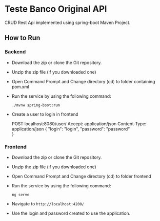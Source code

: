 # Teste Banco Original API

CRUD Rest Api implemented using spring-boot Maven Project.


## How to Run
### Backend
-   Download the zip or clone the Git repository.
-   Unzip the zip file (if you downloaded one)
-   Open Command Prompt and Change directory (cd) to folder containing pom.xml
 - Run the service by using the following command:

    `./mvnw spring-boot:run`
    
- Create a user to login in frontend


    POST localhost:8080/user/
    Accept: application/json
    Content-Type: application/json
	{
	"login": "login",
	"password": "password"				
	}    

### Frontend
-   Download the zip or clone the Git repository.
-   Unzip the zip file (if you downloaded one)
-   Open Command Prompt and Change directory (cd) to folder frontend
 - Run the service by using the following command:

    `ng serve`
-   Navigate to `http://localhost:4200/`

- Use the login and password created to use the application.